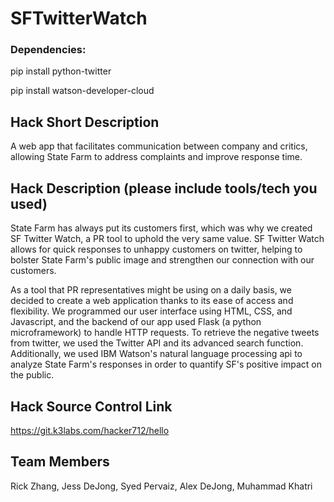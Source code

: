 # SFTwitterWatch

### Dependencies:
  pip install python-twitter
  
  pip install watson-developer-cloud

## Hack Short Description
A web app that facilitates communication between company and critics, allowing State Farm to address complaints and improve response time.

## Hack Description (please include tools/tech you used)
State Farm has always put its customers first, which was why we created SF Twitter Watch, a PR tool to uphold the very same value. SF Twitter Watch allows for quick responses to unhappy customers on twitter, helping to bolster State Farm's public image and strengthen our connection with our customers.

As a tool that PR representatives might be using on a daily basis, we decided to create a web application thanks to its ease of access and flexibility. We programmed our user interface using HTML, CSS, and Javascript, and the backend of our app used Flask (a python microframework) to handle HTTP requests. To retrieve the negative tweets from twitter, we used the Twitter API and its advanced search function. Additionally, we used IBM Watson's natural language processing api to analyze State Farm's responses in order to quantify SF's positive impact on the public.

## Hack Source Control Link
https://git.k3labs.com/hacker712/hello

## Team Members
Rick Zhang, Jess DeJong, Syed Pervaiz, Alex DeJong, Muhammad Khatri
